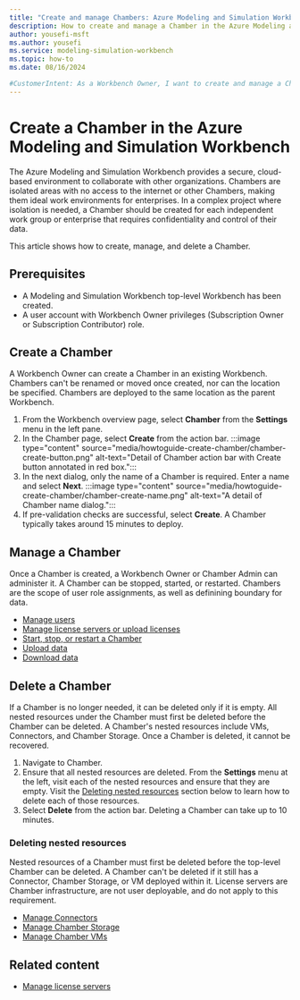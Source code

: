 ```yaml
---
title: "Create and manage Chambers: Azure Modeling and Simulation Workbench"
description: How to create and manage a Chamber in the Azure Modeling and Simulation Workbench
author: yousefi-msft
ms.author: yousefi
ms.service: modeling-simulation-workbench
ms.topic: how-to
ms.date: 08/16/2024

#CustomerIntent: As a Workbench Owner, I want to create and manage a Chamber to isolate users, workloads and data.
---
```

# Create a Chamber in the Azure Modeling and Simulation Workbench

The Azure Modeling and Simulation Workbench provides a secure, cloud-based environment to collaborate with other organizations.  Chambers are isolated areas with no access to the internet or other Chambers, making them ideal work environments for enterprises.  In a complex project where isolation is needed, a Chamber should be created for each independent work group or enterprise that requires confidentiality and control of their data.

This article shows how to create, manage, and delete a Chamber.

<!-- 3. Prerequisites --------------------------------------------------------------------

Required: Make Prerequisites the first H2 after the H1. 

* Provide a bulleted list of items that the user needs.
* Omit any preliminary text to the list.
* If there aren't any prerequisites, list "None" in plain text, not as a bulleted item.

-->

## Prerequisites

* A Modeling and Simulation Workbench top-level Workbench has been created.
* A user account with Workbench Owner privileges (Subscription Owner or Subscription Contributor) role.

## Create a Chamber

A Workbench Owner can create a Chamber in an existing Workbench. Chambers can't be renamed or moved once created, nor can the location be specified. Chambers are deployed to the same location as the parent Workbench.

1. From the Workbench overview page, select **Chamber** from the **Settings** menu in the left pane.
1. In the Chamber page, select **Create** from the action bar. :::image type="content" source="media/howtoguide-create-chamber/chamber-create-button.png" alt-text="Detail of Chamber action bar with Create button annotated in red box.":::
1. In the next dialog, only the name of a Chamber is required. Enter a name and select **Next**. :::image type="content" source="media/howtoguide-create-chamber/chamber-create-name.png" alt-text="A detail of Chamber name dialog.":::
1. If pre-validation checks are successful, select **Create**.  A Chamber typically takes around 15 minutes to deploy.

## Manage a Chamber

Once a Chamber is created, a Workbench Owner or Chamber Admin can administer it. A Chamber can be stopped, started, or restarted. Chambers are the scope of user role assignments, as well as definining boundary for data.

* [Manage users](./how-to-guide-manage-users.md)
* [Manage license servers or upload licenses](./how-to-guide-licenses.md)
* [Start, stop, or restart a Chamber](./how-to-guide-start-stop-restart.md)
* [Upload data](./how-to-guide-upload-data.md)
* [Download data](./how-to-guide-download-data.md)

## Delete a Chamber

If a Chamber is no longer needed, it can be deleted only if it is empty.  All nested resources under the Chamber must first be deleted before the Chamber can be deleted.  A Chamber's nested resources include VMs, Connectors, and Chamber Storage. Once a Chamber is deleted, it cannot be recovered.

1. Navigate to Chamber.
1. Ensure that all nested resources are deleted.  From the **Settings** menu at the left, visit each of the nested resources and ensure that they are empty. Visit the [Deleting nested resources](#deleting-nested-resources) section below to learn how to delete each of those resources.
1. Select **Delete** from the action bar. Deleting a Chamber can take up to 10 minutes.

### Deleting nested resources

Nested resources of a Chamber must first be deleted before the top-level Chamber can be deleted. A Chamber can't be deleted if it still has a Connector, Chamber Storage, or VM deployed within it. License servers are Chamber infrastructure, are not user deployable, and do not apply to this requirement.

* [Manage Connectors](./how-to-guide-connector.md)
* [Manage Chamber Storage](./how-to-guide-manage-chamber-storage.md)
* [Manage Chamber VMs](./how-to-guide-chamber-vm.md)

## Related content

* [Manage license servers](./how-to-guide-licenses.md)
